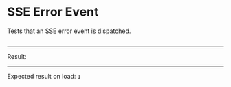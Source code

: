 # SSE Error Event

Tests that an SSE error event is dispatched.

<div data-signals-result="0"
  data-on-datastar-sse="evt.detail.type == 'error' && $result++; events.innerHTML += evt.detail.type + '\n'" data-on-load="@get('/tests/sse_error_event/data')">
  <pre id="events"></pre>
  <hr />
  Result:
  <code id="result" data-text="$result"></code>
  <hr />
  Expected result on load: <code>1</code>
</div>